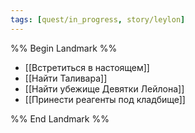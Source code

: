 ```yaml
---
tags: [quest/in_progress, story/leylon]
---
```


%% Begin Landmark %%

- [[Встретиться в настоящем]]
- [[Найти Таливара]]
- [[Найти убежище Девятки Лейлона]]
- [[Принести реагенты под кладбище]]

%% End Landmark %%
